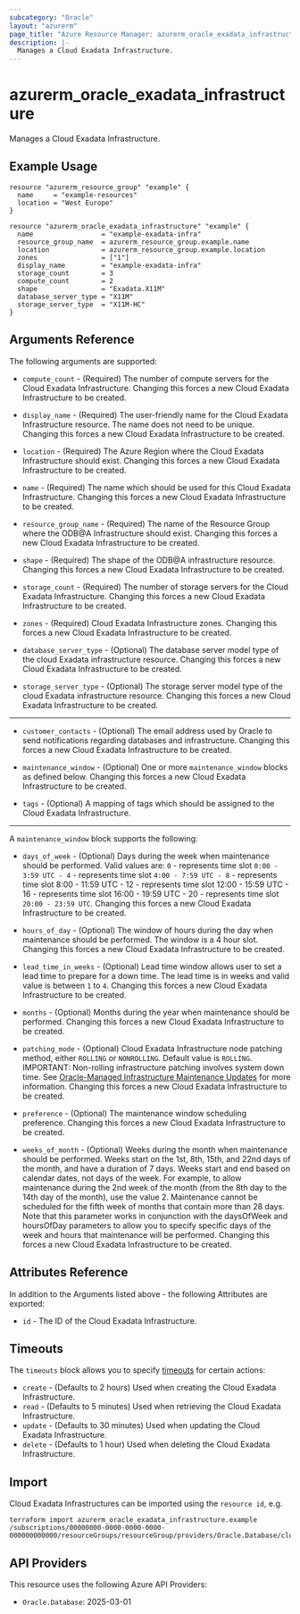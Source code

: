 ```yaml
---
subcategory: "Oracle"
layout: "azurerm"
page_title: "Azure Resource Manager: azurerm_oracle_exadata_infrastructure"
description: |-
  Manages a Cloud Exadata Infrastructure.
---
```


# azurerm_oracle_exadata_infrastructure

Manages a Cloud Exadata Infrastructure.

## Example Usage

```hcl
resource "azurerm_resource_group" "example" {
  name     = "example-resources"
  location = "West Europe"
}

resource "azurerm_oracle_exadata_infrastructure" "example" {
  name                 = "example-exadata-infra"
  resource_group_name  = azurerm_resource_group.example.name
  location             = azurerm_resource_group.example.location
  zones                = ["1"]
  display_name         = "example-exadata-infra"
  storage_count        = 3
  compute_count        = 2
  shape                = "Exadata.X11M"
  database_server_type = "X11M"
  storage_server_type  = "X11M-HC"
}
```

## Arguments Reference

The following arguments are supported:

* `compute_count` - (Required) The number of compute servers for the Cloud Exadata Infrastructure. Changing this forces a new Cloud Exadata Infrastructure to be created.

* `display_name` - (Required) The user-friendly name for the Cloud Exadata Infrastructure resource. The name does not need to be unique. Changing this forces a new Cloud Exadata Infrastructure to be created.

* `location` - (Required) The Azure Region where the Cloud Exadata Infrastructure should exist. Changing this forces a new Cloud Exadata Infrastructure to be created.

* `name` - (Required) The name which should be used for this Cloud Exadata Infrastructure. Changing this forces a new Cloud Exadata Infrastructure to be created.

* `resource_group_name` - (Required) The name of the Resource Group where the ODB@A Infrastructure should exist. Changing this forces a new Cloud Exadata Infrastructure to be created.

* `shape` - (Required) The shape of the ODB@A infrastructure resource. Changing this forces a new Cloud Exadata Infrastructure to be created.

* `storage_count` - (Required) The number of storage servers for the Cloud Exadata Infrastructure. Changing this forces a new Cloud Exadata Infrastructure to be created.

* `zones` - (Required) Cloud Exadata Infrastructure zones. Changing this forces a new Cloud Exadata Infrastructure to be created.

* `database_server_type` - (Optional) The database server model type of the cloud Exadata infrastructure resource. Changing this forces a new Cloud Exadata Infrastructure to be created.

* `storage_server_type` - (Optional) The storage server model type of the cloud Exadata infrastructure resource. Changing this forces a new Cloud Exadata Infrastructure to be created.

---

* `customer_contacts` - (Optional) The email address used by Oracle to send notifications regarding databases and infrastructure. Changing this forces a new Cloud Exadata Infrastructure to be created.

* `maintenance_window` - (Optional) One or more `maintenance_window` blocks as defined below. Changing this forces a new Cloud Exadata Infrastructure to be created.

* `tags` - (Optional) A mapping of tags which should be assigned to the Cloud Exadata Infrastructure.

---

A `maintenance_window` block supports the following:

* `days_of_week` - (Optional) Days during the week when maintenance should be performed. Valid values are: `0` - represents time slot `0:00 - 3:59 UTC - 4` - represents time slot `4:00 - 7:59 UTC - 8` - represents time slot 8:00 - 11:59 UTC - 12 - represents time slot 12:00 - 15:59 UTC - 16 - represents time slot 16:00 - 19:59 UTC - 20 - represents time slot `20:00 - 23:59 UTC`. Changing this forces a new Cloud Exadata Infrastructure to be created.

* `hours_of_day` - (Optional) The window of hours during the day when maintenance should be performed. The window is a 4 hour slot. Changing this forces a new Cloud Exadata Infrastructure to be created.

* `lead_time_in_weeks` - (Optional) Lead time window allows user to set a lead time to prepare for a down time. The lead time is in weeks and valid value is between `1` to `4`. Changing this forces a new Cloud Exadata Infrastructure to be created.

* `months` - (Optional) Months during the year when maintenance should be performed. Changing this forces a new Cloud Exadata Infrastructure to be created.

* `patching_mode` - (Optional) Cloud Exadata Infrastructure node patching method, either `ROLLING` or `NONROLLING`. Default value is `ROLLING`. IMPORTANT: Non-rolling infrastructure patching involves system down time. See [Oracle-Managed Infrastructure Maintenance Updates](https://docs.cloud.oracle.com/iaas/Content/Database/Concepts/examaintenance.htm#Oracle) for more information. Changing this forces a new Cloud Exadata Infrastructure to be created.

* `preference` - (Optional) The maintenance window scheduling preference. Changing this forces a new Cloud Exadata Infrastructure to be created.

* `weeks_of_month` - (Optional) Weeks during the month when maintenance should be performed. Weeks start on the 1st, 8th, 15th, and 22nd days of the month, and have a duration of 7 days. Weeks start and end based on calendar dates, not days of the week. For example, to allow maintenance during the 2nd week of the month (from the 8th day to the 14th day of the month), use the value 2. Maintenance cannot be scheduled for the fifth week of months that contain more than 28 days. Note that this parameter works in conjunction with the daysOfWeek and hoursOfDay parameters to allow you to specify specific days of the week and hours that maintenance will be performed. Changing this forces a new Cloud Exadata Infrastructure to be created.

## Attributes Reference

In addition to the Arguments listed above - the following Attributes are exported: 

* `id` - The ID of the Cloud Exadata Infrastructure.

## Timeouts

The `timeouts` block allows you to specify [timeouts](https://www.terraform.io/language/resources/syntax#operation-timeouts) for certain actions:

* `create` - (Defaults to 2 hours) Used when creating the Cloud Exadata Infrastructure.
* `read` - (Defaults to 5 minutes) Used when retrieving the Cloud Exadata Infrastructure.
* `update` - (Defaults to 30 minutes) Used when updating the Cloud Exadata Infrastructure.
* `delete` - (Defaults to 1 hour) Used when deleting the Cloud Exadata Infrastructure.

## Import

Cloud Exadata Infrastructures can be imported using the `resource id`, e.g.

```shell
terraform import azurerm_oracle_exadata_infrastructure.example /subscriptions/00000000-0000-0000-0000-000000000000/resourceGroups/resourceGroup/providers/Oracle.Database/cloudExadataInfrastructures/cloudExadataInfrastructures1
```

## API Providers
<!-- This section is generated, changes will be overwritten -->
This resource uses the following Azure API Providers:

* `Oracle.Database`: 2025-03-01
